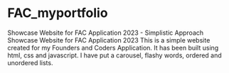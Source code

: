 # FAC_myportfolio
Showcase Website for FAC Application 2023 - Simplistic Approach
Showcase Website for FAC Application 2023 This is a simple website created for my Founders and Coders Application. It has been built using html, css and javascript. I have put a carousel, flashy words, ordered and unordered lists.
